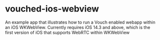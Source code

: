 # vouched-ios-webview
An example app that illustrates how to run a Vouch enabled webapp within an iOS WKWebView. Currently requires iOS 14.3 and above, which is the first version of iOS that supports WebRTC within WKWebView

